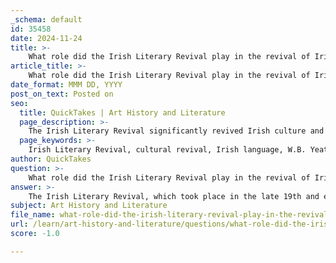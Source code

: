 ```yaml
---
_schema: default
id: 35458
date: 2024-11-24
title: >-
    What role did the Irish Literary Revival play in the revival of Irish culture and language?
article_title: >-
    What role did the Irish Literary Revival play in the revival of Irish culture and language?
date_format: MMM DD, YYYY
post_on_text: Posted on
seo:
  title: QuickTakes | Art History and Literature
  page_description: >-
    The Irish Literary Revival significantly revived Irish culture and language in the late 19th and early 20th centuries, fostering national identity and cultural pride through literature, folklore, and art.
  page_keywords: >-
    Irish Literary Revival, cultural revival, Irish language, W.B. Yeats, Lady Gregory, Patrick Pearse, national identity, cultural nationalism, Irish folklore, Abbey Theatre, colonialism, Irish culture, cultural heritage, nationalism, literary figures
author: QuickTakes
question: >-
    What role did the Irish Literary Revival play in the revival of Irish culture and language?
answer: >-
    The Irish Literary Revival, which took place in the late 19th and early 20th centuries, played a crucial role in the revival of Irish culture and language. This movement was characterized by a renewed interest in Ireland's rich cultural heritage, folklore, and the Irish language, and it produced some of the most significant literary figures in Irish history, including W.B. Yeats, Lady Gregory, and Patrick Pearse.\n\nOne of the primary impacts of the Irish Literary Revival was its emphasis on the Irish language as a vital component of national identity. The revivalist writers sought to reconnect with Ireland's linguistic roots, which had been undermined by centuries of British colonial rule. This period saw a concerted effort to promote the Irish language, not only as a means of communication but also as a symbol of cultural pride and resistance against colonial influences. The revival of the Irish language became intertwined with the broader nationalist movement, as it was seen as essential for the assertion of Irish identity and autonomy.\n\nThe movement also fostered a sense of cultural nationalism, encouraging artists and writers to draw inspiration from Irish folklore, mythology, and history. This cultural renaissance was not just limited to literature; it encompassed various forms of art, music, and theater, with the establishment of institutions like the Abbey Theatre, which aimed to showcase Irish talent and narratives. The works produced during this time often reflected the complexities of Irish identity, grappling with themes of colonialism, tradition, and modernity.\n\nMoreover, the Irish Literary Revival contributed to a broader awareness of the importance of preserving and celebrating Irish culture. It inspired a generation of writers and intellectuals to explore and articulate what it meant to be Irish, leading to a cultural awakening that resonated beyond literature and into the realms of education, politics, and social reform.\n\nIn summary, the Irish Literary Revival was instrumental in revitalizing Irish culture and language, fostering a renewed sense of national identity, and laying the groundwork for future cultural and political movements in Ireland. Its legacy continues to influence contemporary Irish literature and cultural expression.
subject: Art History and Literature
file_name: what-role-did-the-irish-literary-revival-play-in-the-revival-of-irish-culture-and-language.md
url: /learn/art-history-and-literature/questions/what-role-did-the-irish-literary-revival-play-in-the-revival-of-irish-culture-and-language
score: -1.0

---
```


&nbsp;